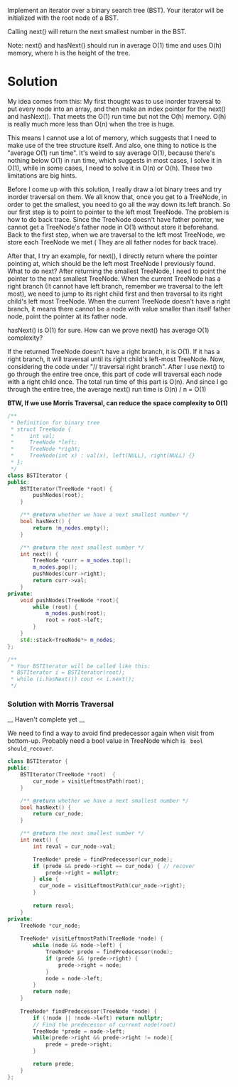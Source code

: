 Implement an iterator over a binary search tree (BST). Your iterator will be initialized with the root node of a BST.

Calling next() will return the next smallest number in the BST.

Note: next() and hasNext() should run in average O(1) time and uses O(h) memory, where h is the height of the tree.

# Solution

My idea comes from this: My first thought was to use inorder traversal to put every node into an array, and then make an index pointer for the next() and hasNext(). That meets the O(1) run time but not the O(h) memory. O(h) is really much more less than O(n) when the tree is huge.

This means I cannot use a lot of memory, which suggests that I need to make use of the tree structure itself. And also, one thing to notice is the "average O(1) run time". It's weird to say average O(1), because there's nothing below O(1) in run time, which suggests in most cases, I solve it in O(1), while in some cases, I need to solve it in O(n) or O(h). These two limitations are big hints.

Before I come up with this solution, I really draw a lot binary trees and try inorder traversal on them. We all know that, once you get to a TreeNode, in order to get the smallest, you need to go all the way down its left branch. So our first step is to point to pointer to the left most TreeNode. The problem is how to do back trace. Since the TreeNode doesn't have father pointer, we cannot get a TreeNode's father node in O(1) without store it beforehand. Back to the first step, when we are traversal to the left most TreeNode, we store each TreeNode we met ( They are all father nodes for back trace).

After that, I try an example, for next(), I directly return where the pointer pointing at, which should be the left most TreeNode I previously found. What to do next? After returning the smallest TreeNode, I need to point the pointer to the next smallest TreeNode. When the current TreeNode has a right branch (It cannot have left branch, remember we traversal to the left most), we need to jump to its right child first and then traversal to its right child's left most TreeNode. When the current TreeNode doesn't have a right branch, it means there cannot be a node with value smaller than itself father node, point the pointer at its father node.

hasNext() is O(1) for sure. How can we prove next() has average O(1) complexity?

If the returned TreeNode doesn't have a right branch, it is O(1). If it has a right branch, it will traversal until its right child's left-most TreeNode. Now, considering the code under "// traversal right branch". After I use next() to go through the entire tree once, this part of code will traversal each node with a right child once. The total run time of this part is O(n). And since I go through the entire tree, the average next() run time is O(n) / n = O(1)

__BTW, If we use Morris Traversal, can reduce the space complexity to O(1)__

```cpp
/**
 * Definition for binary tree
 * struct TreeNode {
 *     int val;
 *     TreeNode *left;
 *     TreeNode *right;
 *     TreeNode(int x) : val(x), left(NULL), right(NULL) {}
 * };
 */
class BSTIterator {
public:
    BSTIterator(TreeNode *root) {
        pushNodes(root);
    }

    /** @return whether we have a next smallest number */
    bool hasNext() {
        return !m_nodes.empty();
    }

    /** @return the next smallest number */
    int next() {
        TreeNode *curr = m_nodes.top();
        m_nodes.pop();
        pushNodes(curr->right);
        return curr->val;
    }
private:
    void pushNodes(TreeNode *root){
        while (root) {
            m_nodes.push(root);
            root = root->left;
        }
    }
    std::stack<TreeNode*> m_nodes;
};

/**
 * Your BSTIterator will be called like this:
 * BSTIterator i = BSTIterator(root);
 * while (i.hasNext()) cout << i.next();
 */
 ```

### Solution with Morris Traversal

__ Haven't complete yet __

We need to find a way to avoid find predecessor again when visit from bottom-up.
Probably need a bool value in TreeNode which is ``` bool should_recover```.

```cpp
class BSTIterator {
public:
    BSTIterator(TreeNode *root)  {
        cur_node = visitLeftmostPath(root);
    }

    /** @return whether we have a next smallest number */
    bool hasNext() {
        return cur_node;
    }

    /** @return the next smallest number */
    int next() {
        int reval = cur_node->val;

        TreeNode* prede = findPredecessor(cur_node);
        if (prede && prede->right == cur_node) { // recover
            prede->right = nullptr;
        } else {
          cur_node = visitLeftmostPath(cur_node->right);
        }
        
        return reval;
    }
private:
    TreeNode *cur_node;
    
    TreeNode* visitLeftmostPath(TreeNode *node) {
        while (node && node->left) {
            TreeNode* prede = findPredecessor(node);
            if (prede && !prede->right) {
                prede->right = node;
            }
            node = node->left;
        }
        return node;
    }
    
    TreeNode* findPredecessor(TreeNode *node) {
        if (!node || !node->left) return nullptr;
        // Find the predecessor of current node(root)
        TreeNode *prede = node->left;
        while(prede->right && prede->right != node){
            prede = prede->right;
        }

        return prede;
    }
};
```
